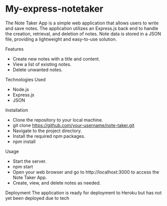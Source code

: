 # My-express-notetaker
The Note Taker App is a simple web application that allows users to write and save notes. The application utilizes an Express.js back end to handle the creation, retrieval, and deletion of notes. Note data is stored in a JSON file, providing a lightweight and easy-to-use solution.

Features
- Create new notes with a title and content.
- View a list of existing notes.
- Delete unwanted notes.

Technologies Used
- Node.js
- Express.js
- JSON

Installation
- Clone the repository to your local machine.
- git clone https://github.com/your-username/note-taker.git
- Navigate to the project directory.
- Install the required npm packages.
- npm install

Usage
- Start the server.
- npm start
- Open your web browser and go to http://localhost:3000 to access the Note Taker App.
- Create, view, and delete notes as needed.

Deployment
The application is ready for deployment to Heroku but has not yet been deployed due to tech

